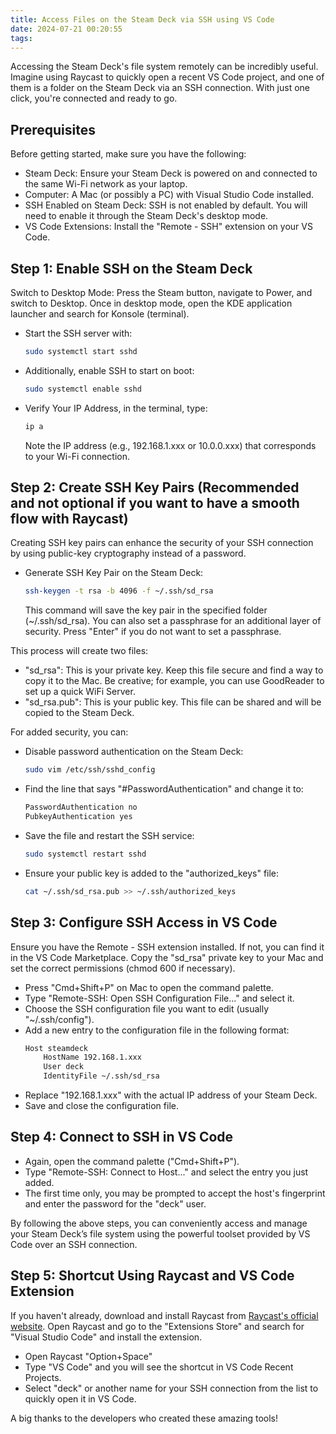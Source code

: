 ```yaml
---
title: Access Files on the Steam Deck via SSH using VS Code
date: 2024-07-21 00:20:55
tags:
---
```


Accessing the Steam Deck's file system remotely can be incredibly useful. Imagine using Raycast to quickly open a recent VS Code project, and one of them is a folder on the Steam Deck via an SSH connection. With just one click, you're connected and ready to go.

## Prerequisites

Before getting started, make sure you have the following:

- Steam Deck: Ensure your Steam Deck is powered on and connected to the same Wi-Fi network as your laptop.
- Computer: A Mac (or possibly a PC) with Visual Studio Code installed.
- SSH Enabled on Steam Deck: SSH is not enabled by default. You will need to enable it through the Steam Deck's desktop mode.
- VS Code Extensions: Install the "Remote - SSH" extension on your VS Code.

## Step 1: Enable SSH on the Steam Deck

Switch to Desktop Mode: Press the Steam button, navigate to Power, and switch to Desktop. Once in desktop mode, open the KDE application launcher and search for Konsole (terminal).

- Start the SSH server with:
  ```bash
  sudo systemctl start sshd
  ```
- Additionally, enable SSH to start on boot:
  ```bash
  sudo systemctl enable sshd
  ```
- Verify Your IP Address, in the terminal, type:
  ```bash
  ip a
  ```
  Note the IP address (e.g., 192.168.1.xxx or 10.0.0.xxx) that corresponds to your Wi-Fi connection.

## Step 2: Create SSH Key Pairs (Recommended and not optional if you want to have a smooth flow with Raycast)

Creating SSH key pairs can enhance the security of your SSH connection by using public-key cryptography instead of a password.

- Generate SSH Key Pair on the Steam Deck:
  ```bash
  ssh-keygen -t rsa -b 4096 -f ~/.ssh/sd_rsa
  ```
  This command will save the key pair in the specified folder (~/.ssh/sd_rsa).
  You can also set a passphrase for an additional layer of security. Press "Enter" if you do not want to set a passphrase.

This process will create two files:

- "sd_rsa": This is your private key. Keep this file secure and find a way to copy it to the Mac. Be creative; for example, you can use GoodReader to set up a quick WiFi Server.
- "sd_rsa.pub": This is your public key. This file can be shared and will be copied to the Steam Deck.

For added security, you can:

- Disable password authentication on the Steam Deck:
  ```bash
  sudo vim /etc/ssh/sshd_config
  ```
- Find the line that says "#PasswordAuthentication" and change it to:
  ```bash
  PasswordAuthentication no
  PubkeyAuthentication yes
  ```
- Save the file and restart the SSH service:
  ```bash
  sudo systemctl restart sshd
  ```
- Ensure your public key is added to the "authorized_keys" file:
  ```bash
  cat ~/.ssh/sd_rsa.pub >> ~/.ssh/authorized_keys
  ```

## Step 3: Configure SSH Access in VS Code

Ensure you have the Remote - SSH extension installed. If not, you can find it in the VS Code Marketplace. Copy the "sd_rsa" private key to your Mac and set the correct permissions (chmod 600 if necessary).

- Press "Cmd+Shift+P" on Mac to open the command palette.
- Type "Remote-SSH: Open SSH Configuration File..." and select it.
- Choose the SSH configuration file you want to edit (usually "~/.ssh/config").
- Add a new entry to the configuration file in the following format:
  ```bash
  Host steamdeck
      HostName 192.168.1.xxx
      User deck
      IdentityFile ~/.ssh/sd_rsa
  ```
- Replace "192.168.1.xxx" with the actual IP address of your Steam Deck.
- Save and close the configuration file.

## Step 4: Connect to SSH in VS Code

- Again, open the command palette ("Cmd+Shift+P").
- Type "Remote-SSH: Connect to Host..." and select the entry you just added.
- The first time only, you may be prompted to accept the host's fingerprint and enter the password for the "deck" user.

By following the above steps, you can conveniently access and manage your Steam Deck’s file system using the powerful toolset provided by VS Code over an SSH connection.

## Step 5: Shortcut Using Raycast and VS Code Extension

If you haven't already, download and install Raycast from [Raycast's official website](https://www.raycast.com/). Open Raycast and go to the "Extensions Store" and search for "Visual Studio Code" and install the extension.

- Open Raycast "Option+Space"
- Type "VS Code" and you will see the shortcut in VS Code Recent Projects.
- Select "deck" or another name for your SSH connection from the list to quickly open it in VS Code.

A big thanks to the developers who created these amazing tools!
